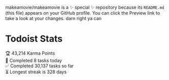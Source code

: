 makeamovie/makeamovie is a ✨ special ✨ repository because its `README.md` (this file) appears on your GitHub profile.
You can click the Preview link to take a look at your changes. darn right ya can

# Todoist Stats

<!-- TODO-IST:START -->
🏆  43,214 Karma Points           
🌸  Completed 8 tasks today           
✅  Completed 30,137 tasks so far           
⏳  Longest streak is 328 days
<!-- TODO-IST:END -->